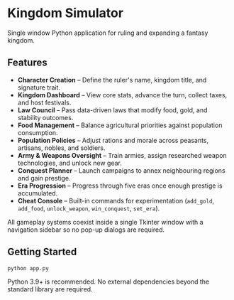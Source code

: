 # Kingdom Simulator

Single window Python application for ruling and expanding a fantasy kingdom.

## Features

- **Character Creation** – Define the ruler's name, kingdom title, and signature trait.
- **Kingdom Dashboard** – View core stats, advance the turn, collect taxes, and host festivals.
- **Law Council** – Pass data-driven laws that modify food, gold, and stability outcomes.
- **Food Management** – Balance agricultural priorities against population consumption.
- **Population Policies** – Adjust rations and morale across peasants, artisans, nobles, and soldiers.
- **Army & Weapons Oversight** – Train armies, assign researched weapon technologies, and unlock new gear.
- **Conquest Planner** – Launch campaigns to annex neighbouring regions and gain prestige.
- **Era Progression** – Progress through five eras once enough prestige is accumulated.
- **Cheat Console** – Built-in commands for experimentation (`add_gold`, `add_food`, `unlock_weapon`, `win_conquest`, `set_era`).

All gameplay systems coexist inside a single Tkinter window with a navigation sidebar so no pop-up dialogs are required.

## Getting Started

```bash
python app.py
```

Python 3.9+ is recommended. No external dependencies beyond the standard library are required.
